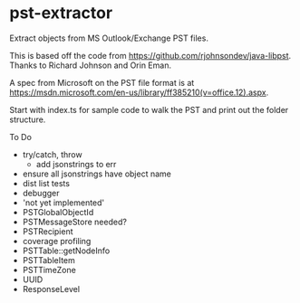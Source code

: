 # pst-extractor
Extract objects from MS Outlook/Exchange PST files.

This is based off the code from https://github.com/rjohnsondev/java-libpst.  Thanks to Richard Johnson and Orin Eman.

A spec from Microsoft on the PST file format is at https://msdn.microsoft.com/en-us/library/ff385210(v=office.12).aspx. 

Start with index.ts for sample code to walk the PST and print out the folder structure.

To Do
- try/catch, throw
    - add jsonstrings to err
- ensure all jsonstrings have object name
- dist list tests
- debugger
- 'not yet implemented'
- PSTGlobalObjectId
- PSTMessageStore needed?
- PSTRecipient
- coverage profiling
- PSTTable::getNodeInfo
- PSTTableItem
- PSTTimeZone
- UUID
- ResponseLevel
